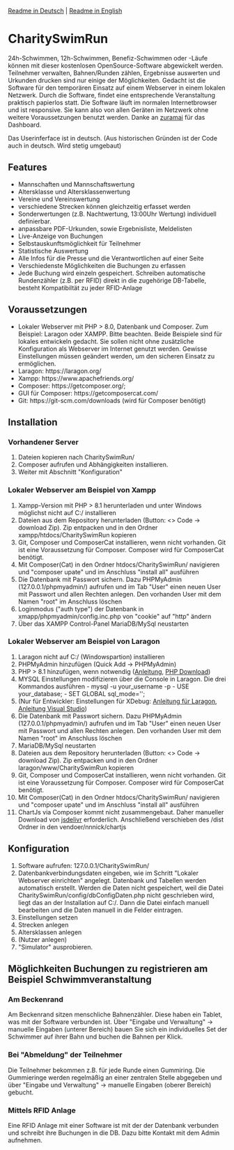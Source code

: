
<a href="https://github.com/Endition/CharitySwimRun/blob/master/README-DE.md">Readme in Deutsch</a> | <a href="https://github.com/Endition/CharitySwimRun/blob/master/README.md">Readme in English</a>

<h1>CharitySwimRun</h1>
24h-Schwimmen, 12h-Schwimmen, Benefiz-Schwimmen oder -Läufe können mit dieser kostenlosen OpenSource-Software abgewickelt werden. Teilnehmer verwalten, Bahnen/Runden zählen, Ergebnisse auswerten und Urkunden drucken sind nur einige der Möglichkeiten.
Gedacht ist die Software für den temporären Einsatz auf einem Webserver in einem lokalen Netzwerk. Durch die Software, findet eine entsprechende Veranstaltung praktisch papierlos statt.
Die Software läuft im normalen Internetbrowser und ist responsive. Sie kann also von allen Geräten im Netzwerk ohne weitere Voraussetzungen benutzt werden. Danke an <a href="https://github.com/zuramai/mazer">zuramai</a> für das Dashboard.

Das Userinferface ist in deutsch. (Aus historischen Gründen ist der Code auch in deutsch. Wird stetig umgebaut)

<h2>Features</h2>
<ul>
    <li>Mannschaften und Mannschaftswertung</li>
    <li>Altersklasse und Altersklassenwertung</li>
    <li>Vereine und Vereinswertung</li>
    <li>verschiedene Strecken können gleichzeitig erfasset werden</li>
    <li>Sonderwertungen (z.B. Nachtwertung, 13:00Uhr Wertung) individuell definierbar. </li>
    <li>anpassbare PDF-Urkunden, sowie Ergebnisliste, Meldelisten</li>
    <li>Live-Anzeige von Buchungen</li>
    <li>Selbstauskunftsmöglichkeit für Teilnehmer</li>
    <li>Statistische Auswertung</li>
    <li>Alle Infos für die Presse und die Verantwortlichen auf einer Seite</li>
    <li>Verschiedenste Möglichkeiten die Buchungen zu erfassen</li>
    <li>Jede Buchung wird einzeln gespeichert. Schreiben automatische Rundenzähler (z.B. per RFID) direkt in die zugehörige DB-Tabelle, besteht Kompatibiltät zu jeder RFID-Anlage </li>
</ul>

<h2>Voraussetzungen</h2>
<ul>
    <li>Lokaler Webserver mit PHP > 8.0, Datenbank und Composer. Zum Beispiel: Laragon oder XAMPP. Bitte beachten. Beide Beispiele sind für lokales entwickeln gedacht. Sie sollen nicht ohne zusätzliche Konfiguration als Webserver im Internet genutzt werden. Gewisse Einstellungen müssen geändert werden, um den sicheren Einsatz zu ermöglichen.</li>
    <li>Laragon: https://laragon.org/</li>
    <li>Xampp: https://www.apachefriends.org/</li>
    <li>Composer: https://getcomposer.org/; </li>
    <li>GUI für Composer: https://getcomposercat.com/ </li>
    <li>Git: https://git-scm.com/downloads (wird für Composer benötigt)</li>
</ul>


<h2>Installation</h2>
<h3>Vorhandener Server</h3>
<ol>
    <li>Dateien kopieren nach CharitySwimRun/ </li>
    <li>Composer aufrufen und Abhängigkeiten installieren.</li>
    <li>Weiter mit Abschnitt "Konfiguration"</li>
</ol>

<h3>Lokaler Webserver am Beispiel von Xampp</h3>
<ol>
    <li>Xampp-Version mit PHP > 8.1 herunterladen und unter Windows möglichst nicht auf C:/ installieren</li>
    <li>Dateien aus dem Repository herunterladen (Button: <> Code -> download Zip). Zip entpacken und in den Ordner xampp/htdocs/CharitySwimRun kopieren</li>
    <li>Git, Composer und ComposerCat installieren, wenn nicht vorhanden. Git ist eine Voraussetzung für Composer. Composer wird für ComposerCat benötigt.</li>
    <li>Mit Composer(Cat) in den Ordner htdocs/CharitySwimRun/ navigieren und "composer upate" und im Anschluss "install all" ausführen</li>
    <li>Die Datenbank mit Passwort sichern. Dazu PHPMyAdmin (127.0.0.1/phpmyadmin/) aufrufen und im Tab "User" einen neuen User mit Passwort und allen Rechten anlegen. Den vorhanden User mit dem Namen "root" im Anschluss löschen</li>
    <li>Loginmodus ("auth type") der Datenbank in xmapp/phpmyadmin/config.inc.php von "cookie" auf "http" ändern</li>
    <li>Über das XAMPP Control-Panel MariaDB/MySql neustarten</li>
</ol>

<h3>Lokaler Webserver am Beispiel von Laragon</h3>
<ol>
    <li>Laragon nicht auf C:/ (Windowspartion) installieren</li>
    <li>PHPMyAdmin hinzufügen (Quick Add -> PHPMyAdmin)</li>
    <li>PHP > 8.1 hinzufügen, wenn notwendig (<a href="https://medium.com/@oluwaseye/add-different-php-versions-to-your-laragon-installation-d2526db5c5f1">Anleitung</a>, <a href="https://windows.php.net/downloads/releases/">PHP Download</a>)</li>
    <li>
        MYSQL Einstellungen modifizieren über die Console in Laragon. Die drei Kommandos ausführen
        - mysql -u your_username -p
        - USE your_database;
        - SET GLOBAL sql_mode='';
    </li>
    <li>(Nur für Entwickler: Einstellungen für XDebug: <a href="https://gitbook.deddy.me/laragon-xdebug-debug-php-with-vscode-on-windows/">Anleitung für Laragon</a>, <a href="https://pen-y-fan.github.io/2021/08/03/How-to-Set-up-VS-Code-to-use-PHP-with-Xdebug-3-on-Windows/">Anleitung Visual Studio</a>)
 </li>
     <li>Die Datenbank mit Passwort sichern. Dazu PHPMyAdmin (127.0.0.1/phpmyadmin/) aufrufen und im Tab "User" einen neuen User mit Passwort und allen Rechten anlegen. Den vorhanden User mit dem Namen "root" im Anschluss löschen</li>
    <li>MariaDB/MySql neustarten</li>
    <li>Dateien aus dem Repository herunterladen (Button: <> Code -> download Zip). Zip entpacken und in den Ordner laragon/www/CharitySwimRun kopieren</li>
    <li>Git, Composer und ComposerCat installieren, wenn nicht vorhanden. Git ist eine Voraussetzung für Composer. Composer wird für ComposerCat benötigt.</li>
    <li>Mit Composer(Cat) in den Ordner htdocs/CharitySwimRun/ navigieren und "composer upate" und im Anschluss "install all" ausführen</li>
    <li>ChartJs via Composer kommt nicht zusammengebaut. Daher manueller Download von <a href="https://www.jsdelivr.com/package/npm/chart.js?path=dist">jsdelivr</a> erforderlich. Anschließend verschieben des /dist Ordner in den vendoer/nnnick/chartjs</li>
</ol>



<h2>Konfiguration</h2>
<ol>
    <li>Software aufrufen: 127.0.0.1/CharitySwimRun/</li>
    <li>Datenbankverbindungsdaten eingeben, wie im Schritt "Lokaler Webserver einrichten" angelegt. Datenbank und Tabellen werden automatisch erstellt. Werden die Daten nicht gespeichert, weil die Datei CharitySwimRun/config/dbConfigDaten.php nicht geschrieben wird, liegt das an der Installation auf C:/. Dann die Datei einfach manuell bearbeiten und die Daten manuell in die Felder eintragen.</li>
    <li>Einstellungen setzen</li>
    <li>Strecken anlegen</li>
    <li>Altersklassen anlegen</li>
    <li>(Nutzer anlegen)</li>
    <li>"Simulator" ausprobieren.</li>
</ol>

<h2>Möglichkeiten Buchungen zu registrieren am Beispiel Schwimmveranstaltung</h2>
<h3>Am Beckenrand</h3>
Am Beckenrand sitzen menschliche Bahnenzähler. Diese haben ein Tablet, was mit der Software verbunden ist. Über "Eingabe und Verwaltung" -> manuelle Eingaben (unterer Bereich) bauen Sie sich ein individuelles Set der Schwimmer auf ihrer Bahn und buchen die Bahnen per Klick.

<h3>Bei "Abmeldung" der Teilnehmer</h3>
Die Teilnehmer bekommen z.B. für jede Runde einen Gummiring. Die Gummieringe werden regelmäßig an einer zentralen Stelle abgegeben und über "Eingabe und Verwaltung" -> manuelle Eingaben (oberer Bereich) gebucht.

<h3>Mittels RFID Anlage</h3>
Eine RFID Anlage mit einer Software ist mit der der Datenbank verbunden und schreibt ihre Buchungen in die DB. Dazu bitte Kontakt mit dem Admin aufnehmen.